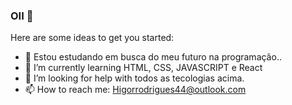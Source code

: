 ### OII 👋

Here are some ideas to get you started:
- 🔭 Estou estudando em busca do meu futuro na programação.. 
- 🌱 I’m currently learning  HTML, CSS, JAVASCRIPT e React
- 🤔 I’m looking for help with  todos as tecologias acima.
- 📫 How to reach me: Higorrodrigues44@outlook.com

